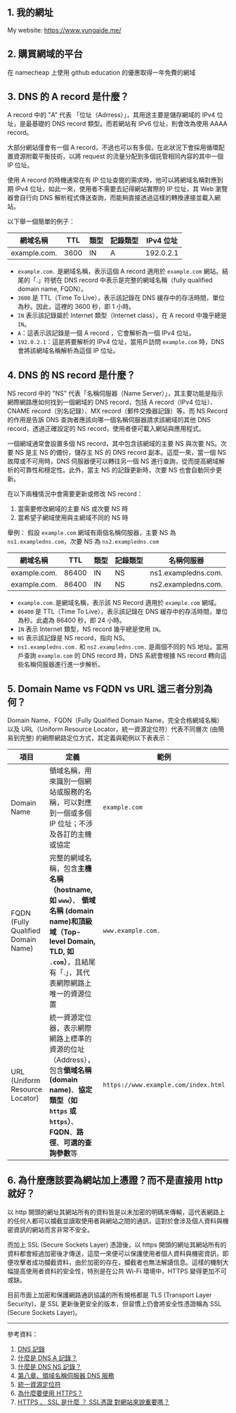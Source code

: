 ## 1. 我的網址
My website: https://www.yungaide.me/
## 2. 購買網域的平台
在 namecheap 上使用 github education 的優惠取得一年免費的網域
## 3. DNS 的 A record 是什麼？
A record 中的 "A" 代表 「位址（Adrress）」，其用途主要是儲存網域的 IPv4 位址，是最基礎的 DNS record 類型。而若網站有 IPv6 位址，則會改為使用 AAAA record。

大部分網站僅會有一個 A record，不過也可以有多個，在此狀況下會採用循環配置資源附載平衡技術，以將 request 的流量分配到多個託管相同內容的其中一個 IP 位址。

使用 A record 的時機通常在有 IP 位址查閱的需求時，他可以將網域名稱對應到期 IPv4 位址，如此一來，使用者不需要去記得網站實際的 IP 位址，其 Web 瀏覽器會自行向 DNS 解析程式傳送查詢，而能夠直接透過這樣的轉換連接並載入網站。

以下舉一個簡單的例子：

| 網域名稱       | TTL  | 類型 | 記錄類型 | IPv4 位址   |
| -------------- | ---- | ---- | -------- | ----------- |
| example.com.   | 3600 | IN   | A        | 192.0.2.1   |

- `example.com.` 是網域名稱，表示這個 A record 適用於 `example.com` 網站。結尾的「.」符號在 DNS record 中表示是完整的網域名稱（fully qualified domain name, FQDN）。
- `3600` 是 TTL（Time To Live），表示該記錄在 DNS 緩存中的存活時間，單位為秒。因此，這裡的 3600 秒，即 1 小時。
- `IN` 表示該記錄屬於 Internet 類型（Internet class），在 A record 中幾乎總是 `IN`。
- `A`：這表示該記錄是一個 A record ，它會解析為一個 IPv4 位址。
- `192.0.2.1`：這是將要解析的 IPv4 位址，當用戶訪問 `example.com` 時，DNS 會將該網域名稱解析為這個 IP 位址。

## 4. DNS 的 NS record 是什麼？
NS record 中的 "NS" 代表「名稱伺服器（Name Server）」，其主要功能是指示網際網路應如何找到一個網域的 DNS record，包括 A record（IPv4 位址）、CNAME record（別名記錄）、MX record（郵件交換器記錄）等。而 NS Record 的作用是告訴 DNS 查詢者應該向哪一個名稱伺服器請求該網域的其他 DNS record，透過正確設定的 NS record，使用者便可載入網站與應用程式。

一個網域通常會設置多個 NS record，其中包含該網域的主要 NS 與次要 NS。次要 NS 是主 NS 的備份，儲存主 NS 的 DNS record 副本。這麼一來，當一個 NS 故障或不可用時，DNS 伺服器便可以轉往另一個 NS 進行查詢，從而提高網域解析的可靠性和穩定性。此外，當主 NS 的記錄更新時，次要 NS 也會自動同步更新。

在以下兩種情況中會需要更新或修改 NS record：
1. 當需要修改網域的主要 NS 或次要 NS 時
2. 當希望子網域使用與主網域不同的 NS 時

舉例：
假設 `example.com` 網域有兩個名稱伺服器，主要 NS 為 `ns1.exampledns.com`，次要 NS 為 `ns2.exampledns.com`

| 網域名稱       | TTL   | 類型 | 記錄類型 | 名稱伺服器                 |
| -------------- | ----- | ---- | -------- | --------------------------- |
| example.com.   | 86400 | IN   | NS       | ns1.exampledns.com.          |
| example.com.   | 86400 | IN   | NS       | ns2.exampledns.com.          |

- `example.com.`是網域名稱，表示該 NS Record 適用於 `example.com` 網域。
- `86400` 是 TTL（Time To Live），表示該記錄在 DNS 緩存中的存活時間，單位為秒。此處為 86400 秒，即 24 小時。
- `IN` 表示 Internet 類型，NS record 幾乎總是使用 `IN`。
- `NS` 表示該記錄是 NS record，指向 NS。
- `ns1.exampledns.com.` 和 `ns2.exampledns.com.` 是兩個不同的 NS 地址。當用戶查詢 `example.com` 的 DNS record 時，DNS 系統會根據 NS record 轉向這些名稱伺服器進行進一步解析。
## 5. Domain Name vs FQDN vs URL 這三者分別為何？
Domain Name、FQDN（Fully Qualified Domain Name，完全合格網域名稱）以及 URL（Uniform Resource Locator，統一資源定位符）代表不同層次 (由簡易到完整) 的網際網路定位方式，其定義與範例以下表表示：

| 項目                  | 定義                      | 範例                   |
| --------------------- | ------------------------ | ---------------------- |
| Domain Name       | 領域名稱，用來識別一個網站或服務的名稱，可以對應到一個或多個 IP 位址；不涉及各訂的主機或協定| `example.com`|
| FQDN (Fully Qualified Domain Name) | 完整的網域名稱，包含**主機名稱（hostname, 如 `www`）**、 **領域名稱 (domain name)**和**頂級域（Top-level Domain, TLD, 如 `.com`）**，且結尾有「.」，其代表網際網路上唯一的資源位置| `www.example.com.`|
| URL (Uniform Resource Locator)| 統一資源定位器，表示網際網路上標準的資源的位址（Address），包含**領域名稱 (domain name)**、**協定類型（如 `https` 或 `https`）**、**FQDN**、**路徑**、**可選的查詢參數**等| `https://www.example.com/index.html`|
## 6. 為什麼應該要為網站加上憑證？而不是直接用 http 就好？
以 http 開頭的網址其網站所有的資料皆是以未加密的明碼來傳輸，這代表網路上的任何人都可以攔截並讀取使用者與網站之間的通訊，這對於會涉及個人資料與機密資訊的網站而言非常不安全。

而加上 SSL (Secure Sockets Layer) 憑證後，以 https 開頭的網址其網站所有的資料都會經過加密後才傳送，這麼一來便可以保護使用者個人資料與機密資訊，即便攻擊者成功攔截資料，由於加密的存在，攔截者也無法解讀信息。這樣的機制大幅提高使用者資料的安全性，特別是在公共 Wi-Fi 環境中，HTTPS 變得更加不可或缺。

目前市面上加密和保護網路通訊協議的所有規格都是 TLS (Transport Layer Security)，是 SSL 更新後更安全的版本，但習慣上仍會將安全性憑證稱為 SSL (Secure Sockets Layer)。

---

參考資料：
1. [DNS 記錄](https://www.cloudflare.com/zh-tw/learning/dns/dns-records/dns-a-record/)
2. [什麼是 DNS A 記錄？](https://www.cloudflare.com/zh-tw/learning/dns/dns-records/dns-a-record/)
3. [什麼是 DNS NS 記錄？](https://www.cloudflare.com/zh-tw/learning/dns/dns-records/dns-ns-record/)
4. [第八章、領域名稱伺服器 DNS 服務](https://linux.vbird.org/linux_server/rocky9/0210dns.php)
5. [統一資源定位符](https://zh.wikipedia.org/zh-tw/%E7%BB%9F%E4%B8%80%E8%B5%84%E6%BA%90%E5%AE%9A%E4%BD%8D%E7%AC%A6)
6. [為什麼要使用 HTTPS？](https://www.cloudflare.com/zh-tw/learning/ssl/why-use-https/)
7. [HTTPS 、 SSL 是什麼 ？ SSL憑證 對網站來說重要嗎？](https://www.design-hu.com/web-news/ssl.html)